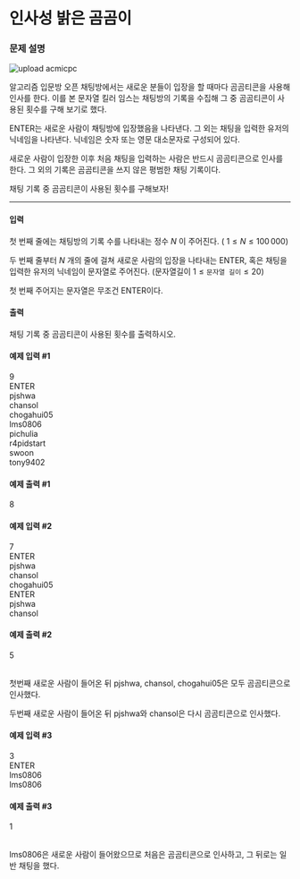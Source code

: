 # 인사성 밝은 곰곰이

### 문제 설명

![upload acmicpc](https://github.com/JinLeebriller/AlgorithmStudy/assets/137128382/0be73661-c953-4aa6-a86a-989f2b9a1dcd)

알고리즘 입문방 오픈 채팅방에서는 새로운 분들이 입장을 할 때마다 곰곰티콘을 사용해 인사를 한다. 이를 본 문자열 킬러 임스는 채팅방의 기록을 수집해 그 중 곰곰티콘이 사용된 횟수를 구해 보기로 했다.

ENTER는 새로운 사람이 채팅방에 입장했음을 나타낸다. 그 외는 채팅을 입력한 유저의 닉네임을 나타낸다. 닉네임은 숫자 또는 영문 대소문자로 구성되어 있다.

새로운 사람이 입장한 이후 처음 채팅을 입력하는 사람은 반드시 곰곰티콘으로 인사를 한다. 그 외의 기록은 곰곰티콘을 쓰지 않은 평범한 채팅 기록이다.

채팅 기록 중 곰곰티콘이 사용된 횟수를 구해보자!

<hr>

<h4>입력</h4>

첫 번째 줄에는 채팅방의 기록 수를 나타내는 정수 
$N$ 이 주어진다. (
$1 \le N \le 100\,000$)

두 번째 줄부터 
$N$ 개의 줄에 걸쳐 새로운 사람의 입장을 나타내는 ENTER, 혹은 채팅을 입력한 유저의 닉네임이 문자열로 주어진다. (문자열길이
$1 \le \texttt{문자열 길이} \le 20$)

첫 번째 주어지는 문자열은 무조건 ENTER이다.

<h4>출력</h4>

채팅 기록 중 곰곰티콘이 사용된 횟수를 출력하시오.

<h4>예제 입력 #1</h4>
9</br>
ENTER</br>
pjshwa</br>
chansol</br>
chogahui05</br>
lms0806</br>
pichulia</br>
r4pidstart</br>
swoon</br>
tony9402</br>
<h4>예제 출력 #1</h4>
8

<h4>예제 입력 #2</h4>
7</br>
ENTER</br>
pjshwa</br>
chansol</br>
chogahui05</br>
ENTER</br>
pjshwa</br>
chansol</br>
<h4>예제 출력 #2</h4>
5</br></br>

첫번째 새로운 사람이 들어온 뒤  pjshwa, chansol, chogahui05은 모두 곰곰티콘으로 인사했다.

두번째 새로운 사람이 들어온 뒤  pjshwa와 chansol은 다시 곰곰티콘으로 인사했다.

<h4>예제 입력 #3</h4>
3</br>
ENTER</br>
lms0806</br>
lms0806</br>
<h4>예제 출력 #3</h4>
1</br></br>

lms0806은 새로운 사람이 들어왔으므로 처음은 곰곰티콘으로 인사하고, 그 뒤로는 일반 채팅을 했다.
